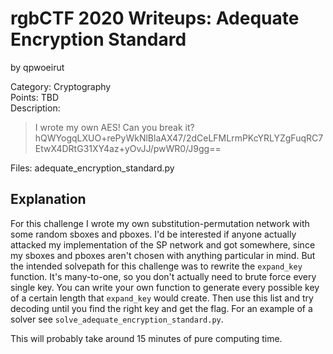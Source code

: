 # rgbCTF 2020 Writeups: Adequate Encryption Standard
by qpwoeirut

Category: Cryptography<br>
Points: TBD<br>
Description:<br>
>I wrote my own AES! Can you break it?
>hQWYogqLXUO+rePyWkNlBlaAX47/2dCeLFMLrmPKcYRLYZgFuqRC7EtwX4DRtG31XY4az+yOvJJ/pwWR0/J9gg==

Files: adequate_encryption_standard.py

## Explanation
For this challenge I wrote my own substitution-permutation network with some random sboxes and pboxes.
I'd be interested if anyone actually attacked my implementation of the SP network and got somewhere, since my sboxes and pboxes aren't chosen with anything particular in mind.
But the intended solvepath for this challenge was to rewrite the `expand_key` function.
It's many-to-one, so you don't actually need to brute force every single key.
You can write your own function to generate every possible key of a certain length that `expand_key` would create.
Then use this list and try decoding until you find the right key and get the flag.
For an example of a solver see `solve_adequate_encryption_standard.py`.

This will probably take around 15 minutes of pure computing time.